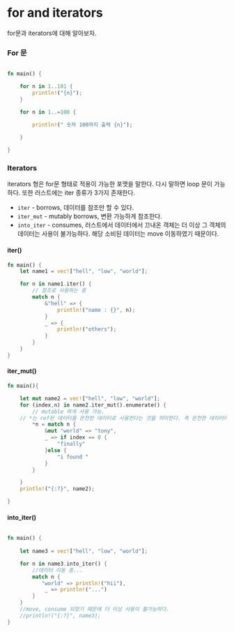 # for and iterators

for문과 iterators에 대해 알아보자.

### For 문 

```rust

fn main() {

	for n in 1..101 {
		println!("{n}");
	}

	for n in 1..=100 {
		
		println!(" 숫자 100까지 출력 {n}");

	} 

}
```


### Iterators 

iterators 형은 for문 형태로 적용이 가능한 포맷을 말한다. 다시 말하면 loop 문이 가능하다. 
또한 러스트에는 iter 종류가 3가지 존재한다. 


* `iter` - borrows, 데이터를 참조만 할 수 있다.
* `iter_mut` - mutably borrows, 변환 가능하게 참조한다. 
* `into_iter` - consumes, 러스트에서 데이터에서 끄내온 객체는 더 이상 그 객체의 데이터는 사용이 불가능하다. 
해당 소비된 데이터는 move 이동하였기 때문이다.



#### iter()
```rust
fn main() {
    let name1 = vec!["hell", "low", "world"];

    for n in name1.iter() {
        // 참조로 사용하는 중
        match n {
            &"hell" => {
                println!("name : {}", n);
            }
            _ => {
                println!("others");
            }
        }
    }
}
```


#### iter_mut()
```rust
fn main(){

    let mut name2 = vec!["hell", "low", "world"];
    for (index,n) in name2.iter_mut().enumerate() {
        // mutable 하게 사용 가능.
	// *는 ref된 데이터를 온전한 데이터로 사용한다는 것을 의미한다. 즉 온전한 데이터이기 때문에 다른 value 값을 넣을 수 있다.
        *n = match n {
            &mut "world" => "tony",
            _ => if index == 0 {
                "finally"
            }else {
                "i found "
            }
        }

    }
    println!("{:?}", name2);

}
```

#### into_iter()
```rust

fn main() {
    
    let name3 = vec!["hell", "low", "world"];

    for n in name3.into_iter() {
    	//데이터 이동 중...
        match n {
           "world" => println!("hii"),
            _ => println!("...")
        }
    }
    //move, consume 되었기 때문에 더 이상 사용이 불가능하다.
    //println!("{:?}", name3);
}

```




















